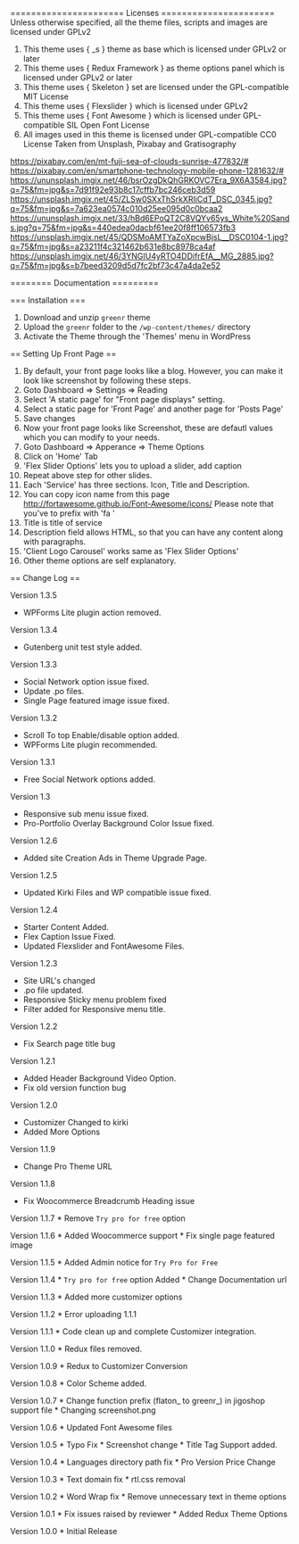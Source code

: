 ====================== Licenses ======================
Unless otherwise specified, all the theme files, scripts and images
are licensed under GPLv2

1. This theme uses { _s } theme as base which is licensed under GPLv2 or later
2. This theme uses { Redux Framework } as theme options panel which is licensed under GPLv2 or later
3. This theme uses { Skeleton } set are licensed under the GPL-compatible MIT License
4. This theme uses { Flexslider } which is licensed under GPLv2
5. This theme uses { Font Awesome } which is licensed under GPL-compatible SIL Open Font License
6. All images used in this theme is licensed under GPL-compatible CC0 License
Taken from Unsplash, Pixabay and Gratisography

https://pixabay.com/en/mt-fuji-sea-of-clouds-sunrise-477832/#
https://pixabay.com/en/smartphone-technology-mobile-phone-1281632/#
https://ununsplash.imgix.net/46/bsrOzgDkQhGRKOVC7Era_9X6A3584.jpg?q=75&fm=jpg&s=7d91f92e93b8c17cffb7bc246ceb3d59
https://unsplash.imgix.net/45/ZLSw0SXxThSrkXRIiCdT_DSC_0345.jpg?q=75&fm=jpg&s=7a623ea0574c010d25ee095d0c0bcaa2
https://ununsplash.imgix.net/33/hBd6EPoQT2C8VQYv65ys_White%20Sands.jpg?q=75&fm=jpg&s=440edea0dacbf61ee20f8ff106573fb3
https://unsplash.imgix.net/45/QDSMoAMTYaZoXpcwBjsL__DSC0104-1.jpg?q=75&fm=jpg&s=a23211f4c321462b631e8bc8978ca4af
https://unsplash.imgix.net/46/3YNGIU4yRTO4DDifrEfA__MG_2885.jpg?q=75&fm=jpg&s=b7beed3209d5d7fc2bf73c47a4da2e52


======== Documentation =========

=== Installation ===
1. Download and unzip `greenr` theme
2. Upload the `greenr` folder to the `/wp-content/themes/` directory
3. Activate the Theme through the 'Themes' menu in WordPress

== Setting Up Front Page ==
1. By default, your front page looks like a blog. However, you can make it look like screenshot by following these steps.
2. Goto Dashboard => Settings => Reading
3. Select 'A static page' for "Front page displays" setting.
4. Select a static page for 'Front Page' and another page for 'Posts Page'
5. Save changes
6. Now your front page looks like Screenshot, these are defautl values which you can modify to your needs.
7. Goto Dashboard => Apperance => Theme Options
8. Click on 'Home' Tab
9. 'Flex Slider Options' lets you to upload a slider, add caption
10. Repeat above step for other slides.
11. Each 'Service' has three sections. Icon, Title and Description.
12. You can copy icon name from this page http://fortawesome.github.io/Font-Awesome/icons/ Please note that you've to prefix with 'fa '
13. Title is title of service
14. Description field allows HTML, so that you can have any content along with paragraphs.
15. 'Client Logo Carousel' works same as 'Flex Slider Options'
16. Other theme options are self explanatory.

== Change Log ==

Version 1.3.5 
* WPForms Lite plugin action removed.

Version 1.3.4 
* Gutenberg unit test style added.

Version 1.3.3
* Social Network option issue fixed.
* Update .po files.
* Single Page featured image issue fixed.

Version 1.3.2
* Scroll To top Enable/disable option added.
* WPForms Lite plugin recommended. 

Version 1.3.1
* Free Social Network options added. 

Version 1.3
* Responsive sub menu issue fixed.
* Pro-Portfolio Overlay Background Color Issue fixed. 

Version 1.2.6 
* Added site Creation Ads in Theme Upgrade Page. 

Version 1.2.5
 * Updated Kirki Files and WP compatible issue fixed.

Version 1.2.4
 * Starter Content Added.
 * Flex Caption Issue Fixed.
 * Updated Flexslider and FontAwesome Files.

Version 1.2.3
  * Site URL's changed
  * .po file updated.
  * Responsive Sticky menu problem fixed
  * Filter added for Responsive menu title.

Version 1.2.2
  * Fix Search page title bug

Version 1.2.1
  * Added Header Background Video Option.
  * Fix old version function bug

Version 1.2.0
  * Customizer Changed to kirki
  * Added More Options

Version 1.1.9
   * Change Pro Theme URL

Version 1.1.8
   * Fix Woocommerce Breadcrumb Heading issue

Version 1.1.7
	*  Remove `Try pro for free` option

Version 1.1.6
	*  Added Woocommerce support
	*  Fix single page featured image

Version 1.1.5
	*  Added Admin notice for `Try Pro for Free` 

Version 1.1.4
	* `Try pro for free` option Added
	*  Change Documentation url 

Version 1.1.3
	* Added more customizer options 

Version 1.1.2
	* Error uploading 1.1.1

Version 1.1.1
	* Code clean up and complete Customizer integration.

Version 1.1.0
	* Redux files removed.

Version 1.0.9
	* Redux to Customizer Conversion
	
Version 1.0.8
	* Color Scheme added.
	
Version 1.0.7
	* Change function prefix (flaton_ to greenr_) in jigoshop support file
	* Changing screenshot.png

Version 1.0.6
	* Updated Font Awesome files
	
Version 1.0.5
	* Typo Fix
	* Screenshot change
	* Title Tag Support added.

Version 1.0.4
	* Languages directory path fix
	* Pro Version Price Change

Version 1.0.3
	* Text domain fix
	* rtl.css removal

Version 1.0.2
	* Word Wrap fix
	* Remove unnecessary text in theme options

Version 1.0.1
	* Fix issues raised by reviewer
	* Added Redux Theme Options

Version 1.0.0
	* Initial Release

